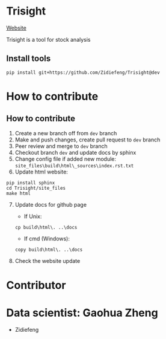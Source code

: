 # Trisight

[Website](https://zidiefeng.github.io/Trisight/)

Trisight is a tool for stock analysis


## Install tools

```
pip install git+https://github.com/Zidiefeng/Trisight@dev
```

# How to contribute

## How to contribute

1. Create a new branch off from `dev` branch
2. Make and push changes, create pull request to `dev` branch
3. Peer review and merge to `dev` branch
4. Checkout branch `dev` and update docs by sphinx
5. Change config file if added new module: `site_files\build\html\_sources\index.rst.txt`
6. Update html website:

```
pip install sphinx
cd Trisight/site_files
make html
```

7. Update docs for github page

    - If Unix:
    ```
    cp build\html\. ..\docs
    ```

    - If cmd (Windows):
    ```
    copy build\html\. ..\docs
    ```

5. Check the website update

# Contributor

# Data scientist: Gaohua Zheng
- Zidiefeng
